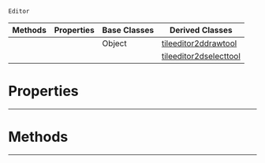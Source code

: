  `Editor`

|Methods|Properties|Base Classes|Derived Classes|
|---|---|---|---|
| | |Object|[tileeditor2ddrawtool](tileeditor2ddrawtool.md)|
| | | |[tileeditor2dselecttool](tileeditor2dselecttool.md)|


 #  Properties


---  
 #  Methods


---  
 

 